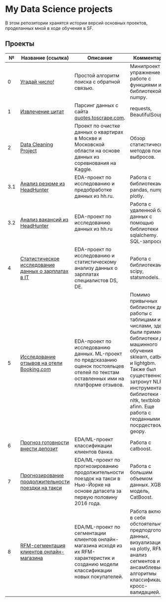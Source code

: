 # My Data Science projects

В этом репозитории хранятся истории версий основных проектов, проделанных мной в ходе обучения в SF.

## Проекты

|№|Название (ссылка)|Описание|Комментарий|
|-|-|-|-|
|0|[Угадай число!](https://github.com/khav-i/sf_data_science/blob/main/project_0/README.md)|Простой алгоритм поиска с обратной связью.|Минипроект-упражнение по работе с функциями и библиотекой numpy.|
|1|[Извлечение цитат](https://github.com/khav-i/quotes_extraction/blob/master/README.md)|Парсинг данных с сайта [quotes.toscrape.com](https://quotes.toscrape.com/).|requests, BeautifulSoup.|
|2|[Data Cleaning Project](https://github.com/khav-i/DataCleaningProject/blob/master/README.md)|Проект по очистке данных о квартирах в Москве и Московской области на основе данных из соревнования на Kaggle.|Обзор статистических методов поиска выбросов.|
|3.1|[Анализ резюме из HeadHunter](https://github.com/khav-i/sf_data_science/blob/main/project_1/README.md)|EDA-проект по исследованию и предобработке данных из hh.ru.|Работа с библиотеками pandas, numpy, plotly.|
|3.2|[Анализ вакансий из HeadHunter](https://github.com/khav-i/sf_data_science/blob/main/project_2/README.md)|EDA-проект по исследованию данных из hh.ru|Работа с удаленной базой данных с помощью библиотеки sqlalchemy. SQL-запросы.|
|4|[Статистическое исследование данных о зарплатах в IT](https://github.com/khav-i/sf_data_science/blob/main/stat_tests/README.md)|EDA-проект по исследованию и статистическому анализу данных о зарплатах специалистов DS, DE.|Работа с библиотеками scipy, statsmodels.|
|5|[Исследование отзывов на отели Booking.com](https://github.com/khav-i/sf_data_science/blob/main/project_3/README.md)|EDA-проект по исследованию данных. ML-проект по предсказанию оценок постояльцев отелей по текстам оставленных ими на платформе отзывов.|Помимо привычных библиотек для работы с таблицами и числами, здесь были применены библиотеки для машинного обучения sklearn, catboost и lightgbm. Также был существенно затронут NLP-инструментарий: библиотеки - nltk, textblob и afinn. Еще работа с геоданными посрдеством geopy.|
|6|[Прогноз готовности внести депозит](https://github.com/khav-i/sf_data_science/blob/main/project_4/README.md)|EDA/ML-проект классификации клиентов банка.|Работа с catboost.|
|7|[Прогнозирование продолжительности поездки на такси](https://github.com/khav-i/sf_data_science/blob/main/project_5/README.md)|EDA/ML-проект по прогнозированию продолжительности поездок на такси в Нью-Йорке на основе датасета за первую половину 2016 года.|Работа с большим объемом данных. XGB-модель, CatBoost.|
|8|[RFM-сегментация клиентов онлайн-магазина](https://github.com/khav-i/sf_data_science/blob/main/project_6/README.md)|EDA/ML-проект по сегментации клиентов онлайн-магазина исходя из их RFM-характеристик и созданию модели классификации новых покупателей.|Работа включает в себя обстоятельную предподготовку данных, визуализацию на plotly, RFM-анализ сегментов и ансамблевые алгоритмы классификации с кросс-валидацией.|
